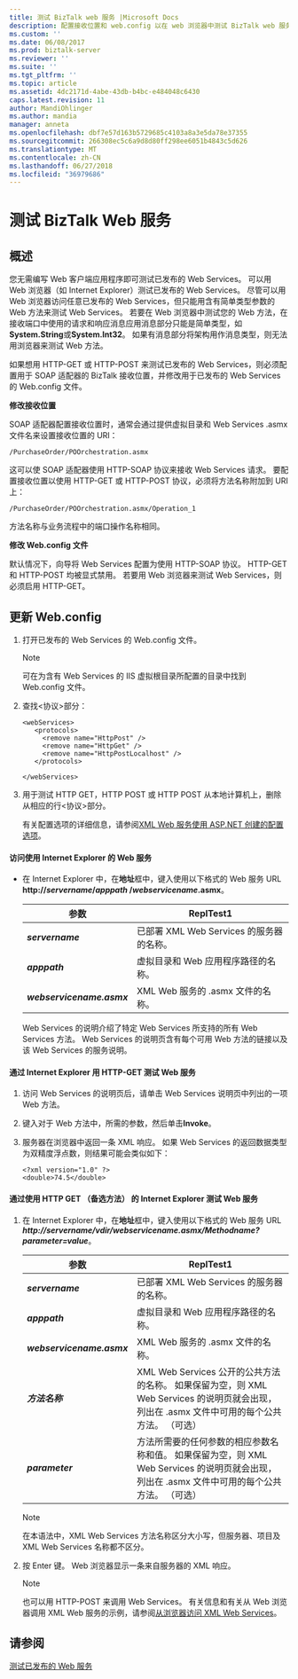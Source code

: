 ```yaml
---
title: 测试 BizTalk web 服务 |Microsoft Docs
description: 配置接收位置和 web.config 以在 web 浏览器中测试 BizTalk web 服务
ms.custom: ''
ms.date: 06/08/2017
ms.prod: biztalk-server
ms.reviewer: ''
ms.suite: ''
ms.tgt_pltfrm: ''
ms.topic: article
ms.assetid: 4dc2171d-4abe-43db-b4bc-e484048c6430
caps.latest.revision: 11
author: MandiOhlinger
ms.author: mandia
manager: anneta
ms.openlocfilehash: dbf7e57d163b5729685c4103a8a3e5da78e37355
ms.sourcegitcommit: 266308ec5c6a9d8d80ff298ee6051b4843c5d626
ms.translationtype: MT
ms.contentlocale: zh-CN
ms.lasthandoff: 06/27/2018
ms.locfileid: "36979686"
---
```

# <a name="test-a-biztalk-web-service"></a>测试 BizTalk Web 服务

## <a name="overview"></a>概述
您无需编写 Web 客户端应用程序即可测试已发布的 Web Services。 可以用 Web 浏览器（如 Internet Explorer）测试已发布的 Web Services。 尽管可以用 Web 浏览器访问任意已发布的 Web Services，但只能用含有简单类型参数的 Web 方法来测试 Web Services。 若要在 Web 浏览器中测试您的 Web 方法，在接收端口中使用的请求和响应消息应用消息部分只能是简单类型，如**System.String**或**System.Int32**。 如果有消息部分将架构用作消息类型，则无法用浏览器来测试 Web 方法。  
  
 如果想用 HTTP-GET 或 HTTP-POST 来测试已发布的 Web Services，则必须配置用于 SOAP 适配器的 BizTalk 接收位置，并修改用于已发布的 Web Services 的 Web.config 文件。  
  
 **修改接收位置**  
  
 SOAP 适配器配置接收位置时，通常会通过提供虚拟目录和 Web Services .asmx 文件名来设置接收位置的 URI：  
  
```  
/PurchaseOrder/POOrchestration.asmx  
```  
  
 这可以使 SOAP 适配器使用 HTTP-SOAP 协议来接收 Web Services 请求。 要配置接收位置以使用 HTTP-GET 或 HTTP-POST 协议，必须将方法名称附加到 URI 上：  
  
```  
/PurchaseOrder/POOrchestration.asmx/Operation_1  
```  
  
 方法名称与业务流程中的端口操作名称相同。  
  
 **修改 Web.config 文件**  
  
 默认情况下，向导将 Web Services 配置为使用 HTTP-SOAP 协议。 HTTP-GET 和 HTTP-POST 均被显式禁用。 若要用 Web 浏览器来测试 Web Services，则必须启用 HTTP-GET。  
  
## <a name="update-the-webconfig"></a>更新 Web.config
  
1. 打开已发布的 Web Services 的 Web.config 文件。  
  
   > [!NOTE]
   >  可在为含有 Web Services 的 IIS 虚拟根目录所配置的目录中找到 Web.config 文件。  
  
2. 查找\<协议\>部分：  
  
   ```  
   <webServices>  
      <protocols>  
        <remove name="HttpPost" />  
        <remove name="HttpGet" />  
        <remove name="HttpPostLocalhost" />  
      </protocols>  
  
   </webServices>  
   ```  
  
3. 用于测试 HTTP GET，HTTP POST 或 HTTP POST 从本地计算机上，删除从相应的行\<协议\>部分。  
  
   有关配置选项的详细信息，请参阅[XML Web 服务使用 ASP.NET 创建的配置选项](https://msdn.microsoft.com/library/b2c0ew36.aspx)。 
  
#### <a name="access-a-web-service-with-internet-explorer"></a>访问使用 Internet Explorer 的 Web 服务  
  
- 在 Internet Explorer 中，在**地址**框中，键入使用以下格式的 Web 服务 URL **http://<em>servername</em>/*apppath* /*webservicename*.asmx**。  
  
  |参数|ReplTest1|  
  |---------------|-----------|  
  |***servername***|已部署 XML Web Services 的服务器的名称。|  
  |***apppath***|虚拟目录和 Web 应用程序路径的名称。|  
  |***webservicename.asmx***|XML Web 服务的 .asmx 文件的名称。|  
  
  Web Services 的说明介绍了特定 Web Services 所支持的所有 Web Services 方法。 Web Services 的说明页含有每个可用 Web 方法的链接以及该 Web Services 的服务说明。  
  
#### <a name="test-a-web-service-with-internet-explorer-using-http-get"></a>通过 Internet Explorer 用 HTTP-GET 测试 Web 服务  
  
1.  访问 Web Services 的说明页后，请单击 Web Services 说明页中列出的一项 Web 方法。  
  
2.  键入对于 Web 方法中，所需的参数，然后单击**Invoke**。  
  
3.  服务器在浏览器中返回一条 XML 响应。 如果 Web Services 的返回数据类型为双精度浮点数，则结果可能会类似如下：  
  
    ```  
    <?xml version="1.0" ?>  
    <double>74.5</double>  
    ```  
  
#### <a name="test-a-web-service-with-internet-explorer-using-http-get-alternate-method"></a>通过使用 HTTP GET （备选方法） 的 Internet Explorer 测试 Web 服务  
  
1.  在 Internet Explorer 中，在**地址**框中，键入使用以下格式的 Web 服务 URL ***http://servername/vdir/webservicename.asmx/Methodname?parameter=value***。  
  
    |参数|ReplTest1|  
    |---------------|-----------|  
    |***servername***|已部署 XML Web Services 的服务器的名称。|  
    |***apppath***|虚拟目录和 Web 应用程序路径的名称。|  
    |***webservicename.asmx***|XML Web 服务的 .asmx 文件的名称。|  
    |***方法名称***|XML Web Services 公开的公共方法的名称。 如果保留为空，则 XML Web Services 的说明页就会出现，列出在 .asmx 文件中可用的每个公共方法。 （可选）|  
    |***parameter***|方法所需要的任何参数的相应参数名称和值。 如果保留为空，则 XML Web Services 的说明页就会出现，列出在 .asmx 文件中可用的每个公共方法。 （可选）|  
  
    > [!NOTE]
    >  在本语法中，XML Web Services 方法名称区分大小写，但服务器、项目及 XML Web Services 名称都不区分。  
  
2.  按 Enter 键。 Web 浏览器显示一条来自服务器的 XML 响应。  
  
    > [!NOTE]
    >  也可以用 HTTP-POST 来调用 Web Services。 有关信息和有关从 Web 浏览器调用 XML Web 服务的示例，请参阅[从浏览器访问 XML Web Services](https://msdn.microsoft.com/library/45fez2a8.aspx)。  
  
## <a name="see-also"></a>请参阅  
 [测试已发布的 Web 服务](../core/testing-published-web-services.md)